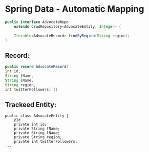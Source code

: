 # Spring Data - Automatic Mapping

```java
public interface AdvocateRepo 
	extends CrudRepository<AdvocateEntity, Integer> {
	
	Iterable<AdvocateRecord> findByRegion(String region);
}
```

## Record:
```java
public record AdvocateRecord(
int id, 
String fName, 
String lName, 
String region, 
int twitterFollowers) {}
```

## Trackeed Entity:
```
public class AdvocateEntity {
	@Id
	private int id;
	private String fName;
	private String lName;
	private String region;
	private int twitterFollowers;
...
```
